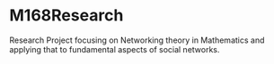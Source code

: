# M168Research
Research Project focusing on Networking theory in Mathematics and applying that to fundamental aspects of social networks.

